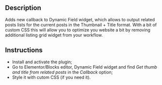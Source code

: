 ## Description
Adds new callback to Dynamic Field widget, which allows to output related posts lists for the current posts in the Thumbnail + Title format. With a bit of custom CSS this will allow you to optimize you website a bit by removing additional listing grid widget from your workflow.

## Instructions
- Install and activate the plugin;
- Go to Elementor/Blocks editor, Dynamic Field widget and find *Get thumb and title from related posts* in the *Callback* option;
- Style it with cutom CSS (if you need it).